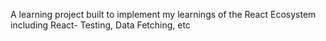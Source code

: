 A learning project built to implement my learnings of the React Ecosystem including React- Testing, Data Fetching, etc
